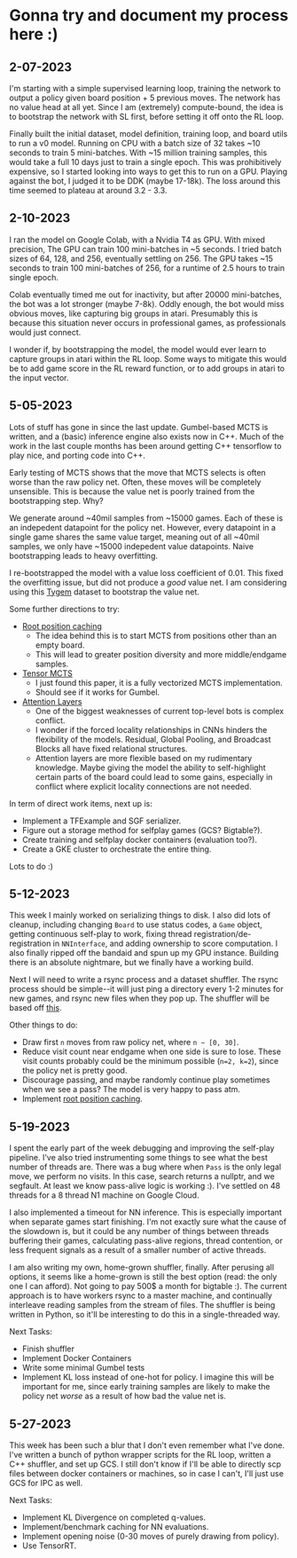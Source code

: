 # Gonna try and document my process here :)

## 2-07-2023

I'm starting with a simple supervised learning loop, training the network to
output a policy given board position + 5 previous moves. The network has no
value head at all yet. Since I am (extremely) compute-bound, the idea is to
bootstrap the network with SL first, before setting it off onto the RL loop.

Finally built the initial dataset, model definition, training loop, and board
utils to run a v0 model. Running on CPU with a batch size of 32 takes ~10 seconds
to train 5 mini-batches. With ~15 million training samples, this would take
a full 10 days just to train a single epoch. This was prohibitively expensive, so I
started looking into ways to get this to run on a GPU. Playing against the bot,
I judged it to be DDK (maybe 17-18k). The loss around this time seemed to plateau
at around 3.2 - 3.3.

## 2-10-2023

I ran the model on Google Colab, with a Nvidia T4 as GPU. With mixed precision,
The GPU can train 100 mini-batches in ~5 seconds. I tried batch sizes of 64,
128, and 256, eventually settling on 256. The GPU takes ~15 seconds to train
100 mini-batches of 256, for a runtime of 2.5 hours to train single epoch.

Colab eventually timed me out for inactivity, but after 20000 mini-batches,
the bot was a lot stronger (maybe 7-8k). Oddly enough, the bot would miss obvious
moves, like capturing big groups in atari. Presumably this is because this situation
never occurs in professional games, as professionals would just connect.

I wonder if, by bootstrapping the model, the model would ever learn to capture
groups in atari within the RL loop. Some ways to mitigate this would be to add
game score in the RL reward function, or to add groups in atari to the input vector.

## 5-05-2023

Lots of stuff has gone in since the last update. Gumbel-based MCTS is written,
and a (basic) inference engine also exists now in C++. Much of the work in the
last couple months has been around getting C++ tensorflow to play nice, and
porting code into C++.

Early testing of MCTS shows that the move that MCTS selects is often worse than
the raw policy net. Often, these moves will be completely unsensible. This is
because the value net is poorly trained from the bootstrapping step. Why?

We generate around ~40mil samples from ~15000 games. Each of these is an indepedent
datapoint for the policy net. However, every datapoint in a single game shares
the same value target, meaning out of all ~40mil samples, we only have ~15000
indepedent value datapoints. Naive bootstrapping leads to heavy overfitting.

I re-bootstrapped the model with a value loss coefficient of 0.01. This fixed the
overfitting issue, but did not produce a _good_ value net. I am considering using
this [Tygem](https://github.com/yenw/computer-go-dataset#1-tygem-dataset) dataset
to bootstrap the value net.

Some further directions to try:

- [Root position caching](https://arxiv.org/abs/2302.12359)
  - The idea behind this is to start MCTS from positions other than an empty board.
  - This will lead to greater position diversity and more middle/endgame samples.
- [Tensor MCTS](https://www.mdpi.com/2076-3417/13/3/1406)
  - I just found this paper, it is a fully vectorized MCTS implementation.
  - Should see if it works for Gumbel.
- [Attention Layers](https://en.wikipedia.org/wiki/Attention_(machine_learning))
  - One of the biggest weaknesses of current top-level bots is complex conflict.
  - I wonder if the forced locality relationships in CNNs hinders the flexibility
    of the models. Residual, Global Pooling, and Broadcast Blocks all have fixed
    relational structures.
  - Attention layers are more flexible based on my rudimentary knowledge. Maybe
    giving the model the ability to self-highlight certain parts of the board
    could lead to some gains, especially in conflict where explicit locality connections
    are not needed.

In term of direct work items, next up is:

- Implement a TFExample and SGF serializer.
- Figure out a storage method for selfplay games (GCS? Bigtable?).
- Create training and selfplay docker containers (evaluation too?).
- Create a GKE cluster to orchestrate the entire thing.

Lots to do :)

## 5-12-2023

This week I mainly worked on serializing things to disk. I also did lots of cleanup,
including changing `Board` to use status codes, a `Game` object, getting continuous
self-play to work, fixing thread registration/de-registration in `NNInterface`, and
adding ownership to score computation. I also finally ripped off the bandaid and
spun up my GPU instance. Building there is an absolute nightmare, but we finally have
a working build.

Next I will need to write a rsync process and a dataset shuffler. The rsync process
should be simple--it will just ping a directory every 1-2 minutes for new games,
and rsync new files when they pop up. The shuffler will be based off [this](https://www.moderndescartes.com/essays/shuffle_viz/).

Other things to do:

- Draw first `n` moves from raw policy net, where `n ~ [0, 30]`.
- Reduce visit count near endgame when one side is sure to lose. These visit counts
probably could be the minimum possible (`n=2, k=2`), since the policy net is pretty good.
- Discourage passing, and maybe randomly continue play sometimes when we see a pass?
The model is very happy to pass atm.
- Implement [root position caching](https://arxiv.org/abs/2302.12359).

## 5-19-2023

I spent the early part of the week debugging and improving the self-play pipeline. I've also tried
instrumenting some things to see what the best number of threads are. There was a bug where when `Pass` is the only legal move, we perform no visits. In this case, search returns a nullptr, and we segfault. At least we know pass-alive logic is working :). I've settled on 48 threads for a 8 thread N1 machine on Google Cloud.

I also implemented a timeout for NN inference. This is especially important when separate games start finishing. I'm not exactly sure what the cause of the slowdown is, but it could be any number of things between threads buffering their games, calculating pass-alive regions, thread contention, or less frequent signals as a result of a smaller number of active threads.

I am also writing my own, home-grown shuffler, finally. After perusing all options, it seems like a home-grown is still the best option (read: the only one I can afford). Not going to pay 500$ a month for bigtable :). The current approach is to have workers rsync to a master machine, and continually interleave reading samples from the stream of files. The shuffler is being written in Python, so it'll be interesting to do this in a single-threaded way.

Next Tasks:

- Finish shuffler
- Implement Docker Containers
- Write some minimal Gumbel tests
- Implement KL loss instead of one-hot for policy. I imagine this will be important for me, since early training samples are likely to make the policy net _worse_ as a result of how bad the value net is.

## 5-27-2023

This week has been such a blur that I don't even remember what I've done. I've written a bunch of python wrapper scripts for the RL loop, written a C++ shuffler, and set up GCS. I still don't know if I'll be able to directly scp files between docker containers or machines, so in case I can't, I'll just use GCS for IPC as well.

Next Tasks:

- Implement KL Divergence on completed q-values.
- Implement/benchmark caching for NN evaluations.
- Implement opening noise (0-30 moves of purely drawing from policy).
- Use TensorRT.
